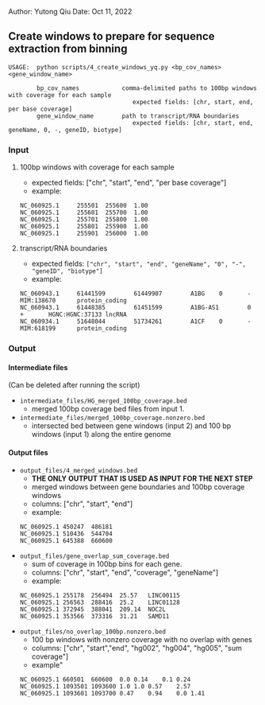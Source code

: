 Author: Yutong Qiu
Date: Oct 11, 2022

## Create windows to prepare for sequence extraction from binning

```
USAGE:  python scripts/4_create_windows_yq.py <bp_cov_names> <gene_window_name>

        bp_cov_names            comma-delimited paths to 100bp windows with coverage for each sample
                                   expected fields: [chr, start, end, per base coverage]
        gene_window_name        path to transcript/RNA boundaries
                                   expected fields: [chr, start, end, geneName, 0, -, geneID, biotype]
```

### Input
1. 100bp windows with coverage for each sample
    - expected fields: ["chr", "start", "end", "per base coverage"]
    - example:
    ```
    NC_060925.1     255501  255600  1.00
    NC_060925.1     255601  255700  1.00
    NC_060925.1     255701  255800  1.00
    NC_060925.1     255801  255900  1.00
    NC_060925.1     255901  256000  1.00
    ```


2. transcript/RNA boundaries
    - expected fields: `["chr", "start", "end", "geneName", "0", "-", "geneID", "biotype"]`
    - example:
    ```
    NC_060943.1     61441599        61449907        A1BG    0       -       MIM:138670      protein_coding
    NC_060943.1     61448385        61451599        A1BG-AS1        0       +       HGNC:HGNC:37133 lncRNA
    NC_060934.1     51648044        51734261        A1CF    0       -       MIM:618199      protein_coding
    ```

### Output
#### Intermediate files
(Can be deleted after running the script)
- `intermediate_files/HG_merged_100bp_coverage.bed` 
    - merged 100bp coverage bed files from input 1.
- `intermediate_files/merged_100bp_coverage.nonzero.bed`
    - intersected bed between gene windows (input 2) and 100 bp windows (input 1) along the entire genome

#### Output files
- `output_files/4_merged_windows.bed`
    - **THE ONLY OUTPUT THAT IS USED AS INPUT FOR THE NEXT STEP**
    - merged windows between gene boundaries and 100bp coverage windows
    - columns: ["chr", "start", "end"]
    - example:
    ```
    NC_060925.1	450247	486181
    NC_060925.1	510436	544704
    NC_060925.1	645388	660600
    ```
- `output_files/gene_overlap_sum_coverage.bed`
    - sum of coverage in 100bp bins for each gene.
    - columns: ["chr", "start", "end", "coverage", "geneName"]
    - example:
    ```
    NC_060925.1	255178	256494	25.57	LINC00115
    NC_060925.1	256563	288416	25.2	LINC01128
    NC_060925.1	372945	388041	209.14	NOC2L
    NC_060925.1	353566	373316	31.21	SAMD11
    ```
- `output_files/no_overlap_100bp.nonzero.bed`
    - 100 bp windows with nonzero coverage with no overlap with genes
    - columns: ["chr", "start","end", "hg002", "hg004", "hg005", "sum coverage"]
    - example"
    ```
    NC_060925.1	660501	660600	0.0	0.14	0.1	0.24
    NC_060925.1	1093501	1093600	1.0	1.0	0.57	2.57
    NC_060925.1	1093601	1093700	0.47	0.94	0.0	1.41
    ```
